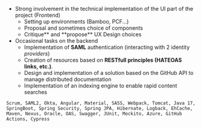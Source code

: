 - Strong involvement in the technical implementation of the UI part of the project (Frontend)
  - Setting up environments (Bamboo, PCF...)
  - Proposal and sometimes choice of components
  - Critique** and **propose\*\* UX Design choices
- Occasional tasks on the backend
  - Implementation of **SAML** authentication (interacting with 2 identity _providers_)
  - Creation of resources based on **RESTfull principles (HATEOAS links, etc.)**.
  - Design and implementation of a solution based on the GitHub API to manage distributed documentation
  - Implementation of an indexing engine to enable rapid content searches

```text
Scrum, SAML2, Okta, Angular, Material, SASS, Webpack, Tomcat, Java 17, SpringBoot, Spring Security, Spring JPA, Hibernate, Logback, EhCache, Maven, Nexus, Oracle, OAS, Swagger, JUnit, Mockito, Azure, GitHub Actions, Cypress
```
